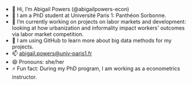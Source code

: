 - 👋 Hi, I’m Abigail Powers (@abigailpowers-econ)
- 👀 I am a PhD student at Université Paris 1: Panthéon Sorbonne.
- 🌱 I’m currently working on projects on labor markets and development: looking at how urbanization and informality impact workers' outcomes via labor market competition. 
- 💞️ I am using GitHub to learn more about big data methods for my projects. 
- 📫 abigail.powers@univ-paris1.fr
- 😄 Pronouns: she/her
- ⚡ Fun fact: During my PhD program, I am working as a econometrics instructor. 
<!---
abigailpowers-econ/abigailpowers-econ is a ✨ special ✨ repository because its `README.md` (this file) appears on your GitHub profile.
You can click the Preview link to take a look at your changes.
--->
